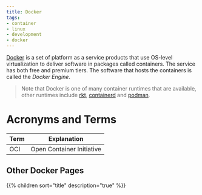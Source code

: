 ```yaml
---
title: Docker
tags:
- container
- linux
- development
- docker
---
```


[Docker](https://www.docker.com/) is a set of platform as a service products that use OS-level virtualization to deliver software in packages called containers. 
The service has both free and premium tiers. The software that hosts the containers is called the _Docker Engine_.
<!--more-->

> Note that Docker is one of many container runtimes that are available, other runtimes include [rkt](https://coreos.com/rkt), [containerd](https://containerd.io) and [podman](https://podman.io).

# Acronyms and Terms

| Term | Explanation |
| ---- | ----------- |
| OCI | Open Container Initiative |

## Other Docker Pages

{{% children sort="title" description="true" %}}